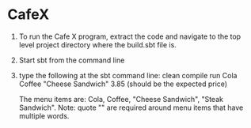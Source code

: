 # CafeX

1. To run the Cafe X program, extract the code and navigate to the top level project directory where the build.sbt file is.

2. Start sbt from the command line 

3. type the following at the sbt command line:
   clean
   compile
   run Cola Coffee "Cheese Sandwich"
   3.85 (should be the expected price)
   
   The menu items are: Cola, Coffee, "Cheese Sandwich", "Steak Sandwich".
   Note: quote "" are required around menu items that have multiple words.
  

